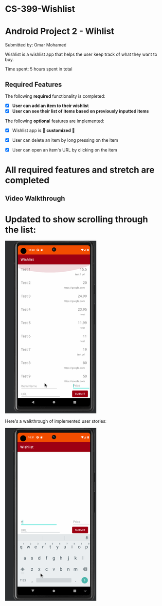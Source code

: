 # CS-399-Wishlist
# Android Project 2 - Wihlist

Submitted by: Omar Mohamed

Wishlist is a wishlist app that helps the user keep track of what they want to buy.

Time spent: 5 hours spent in total

## Required Features

The following **required** functionality is completed:

- [x] **User can add an item to their wishlist**
- [x] **User can see their list of items based on previously inputted items**

The following **optional** features are implemented:

- [x] Wishlist app is 🎨 **customized** 🎨
- [x] User can delete an item by long pressing on the item
- [x] User can open an item's URL by clicking on the item


# All required features and stretch are completed

## Video Walkthrough

# Updated to show scrolling through the list:

<img src='https://raw.githubusercontent.com/omarwelshazly/CS-388-Wishlist/main/wishlist2.gif' title='Video Walkthrough' width='300' alt='Video Walkthrough' />

Here's a walkthrough of implemented user stories:

<img src='https://raw.githubusercontent.com/omarwelshazly/CS-388-Wishlist/main/wishlist.gif' title='Video Walkthrough' width='300' alt='Video Walkthrough' />

